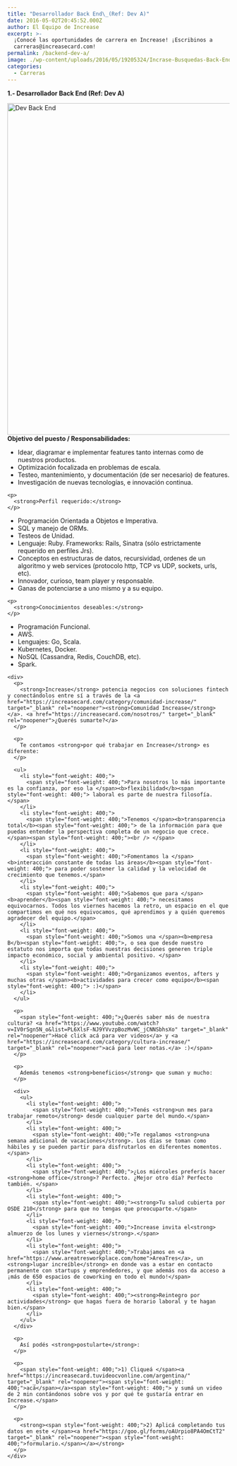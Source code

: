 ```yaml
---
title: "Desarrollador Back End\_(Ref: Dev A)"
date: 2016-05-02T20:45:52.000Z
author: El Equipo de Increase
excerpt: >-
  ¡Conocé las oportunidades de carrera en Increase! ¡Escribinos a
  carreras@increasecard.com!
permalink: /backend-dev-a/
image: ./wp-content/uploads/2016/05/19205324/Incrase-Busquedas-Back-End-A-Web.png
categories:
  - Carreras
---
```

**1.- Desarrollador Back End (Ref: Dev A)**

<img class="aligncenter wp-image-4460 size-full" src="https://d1nzec96y7u1ro.cloudfront.net/wp-content/uploads/2016/05/19205324/Incrase-Busquedas-Back-End-A-Web.png" alt="Dev Back End" width="1001" height="751" srcset="https://d1nzec96y7u1ro.cloudfront.net/wp-content/uploads/2016/05/19205324/Incrase-Busquedas-Back-End-A-Web.png 1001w, https://d1nzec96y7u1ro.cloudfront.net/wp-content/uploads/2016/05/19205324/Incrase-Busquedas-Back-End-A-Web-300x225.png 300w, https://d1nzec96y7u1ro.cloudfront.net/wp-content/uploads/2016/05/19205324/Incrase-Busquedas-Back-End-A-Web-768x576.png 768w" sizes="(max-width: 1001px) 100vw, 1001px" /> 

<div>
  <div>
    <strong>Objetivo del puesto / Responsabilidades:</strong>
  </div>
  
  <div>
    <ul>
      <li>
        Idear, diagramar e implementar features tanto internas como de nuestros productos.
      </li>
      <li>
        Optimización focalizada en problemas de escala.
      </li>
      <li>
        Testeo, mantenimiento, y documentación (de ser necesario) de features.
      </li>
      <li>
        Investigación de nuevas tecnologías, e innovación continua.
      </li>
    </ul>
    
    <p>
      <strong>Perfil requerido:</strong>
    </p>
  </div>
  
  <div>
    <ul>
      <li>
        Programación Orientada a Objetos e Imperativa.
      </li>
      <li>
        SQL y manejo de ORMs.
      </li>
      <li>
        Testeos de Unidad.
      </li>
      <li>
        Lenguaje: Ruby. Frameworks: Rails, Sinatra (sólo estrictamente requerido en perfiles Jrs).
      </li>
      <li>
        Conceptos en estructuras de datos, recursividad, ordenes de un algoritmo y web services (protocolo http, TCP vs UDP, sockets, urls, etc).
      </li>
      <li>
        Innovador, curioso, team player y responsable.
      </li>
      <li>
        Ganas de potenciarse a uno mismo y a su equipo.
      </li>
    </ul>
    
    <p>
      <strong>Conocimientos deseables:</strong>
    </p>
  </div>
  
  <div>
    <ul>
      <li>
        Programación Funcional.
      </li>
      <li>
        AWS.
      </li>
      <li>
        Lenguajes: Go, Scala.
      </li>
      <li>
        Kubernetes, Docker.
      </li>
      <li>
        NoSQL (Cassandra, Redis, CouchDB, etc).
      </li>
      <li>
        Spark.
      </li>
    </ul>
    
    <div>
      <p>
        <strong>Increase</strong> potencia negocios con soluciones fintech y conectándolos entre sí a través de la <a href="https://increasecard.com/category/comunidad-increase/" target="_blank" rel="noopener"><strong>Comunidad Increase</strong></a>. <a href="https://increasecard.com/nosotros/" target="_blank" rel="noopener">¿Querés sumarte?</a>
      </p>
      
      <p>
        Te contamos <strong>por qué trabajar en Increase</strong> es diferente:
      </p>
      
      <ul>
        <li style="font-weight: 400;">
          <span style="font-weight: 400;">Para nosotros lo más importante es la confianza, por eso la </span><b>flexibilidad</b><span style="font-weight: 400;"> laboral es parte de nuestra filosofía.</span>
        </li>
        <li style="font-weight: 400;">
          <span style="font-weight: 400;">Tenemos </span><b>transparencia total</b><span style="font-weight: 400;"> de la información para que puedas entender la perspectiva completa de un negocio que crece.</span><span style="font-weight: 400;"><br /> </span>
        </li>
        <li style="font-weight: 400;">
          <span style="font-weight: 400;">Fomentamos la </span><b>interacción constante de todas las áreas</b><span style="font-weight: 400;"> para poder sostener la calidad y la velocidad de crecimiento que tenemos.</span>
        </li>
        <li style="font-weight: 400;">
          <span style="font-weight: 400;">Sabemos que para </span><b>aprender</b><span style="font-weight: 400;"> necesitamos equivocarnos. Todos los viernes hacemos la retro, un espacio en el que compartimos en qué nos equivocamos, qué aprendimos y a quién queremos agradecer del equipo.</span>
        </li>
        <li style="font-weight: 400;">
          <span style="font-weight: 400;">Somos una </span><b>empresa B</b><span style="font-weight: 400;">, o sea que desde nuestro estatuto nos importa que todas nuestras decisiones generen triple impacto económico, social y ambiental positivo. </span>
        </li>
        <li style="font-weight: 400;">
          <span style="font-weight: 400;">Organizamos eventos, afters y muchas otras </span><b>actividades para crecer como equipo</b><span style="font-weight: 400;"> :)</span>
        </li>
      </ul>
      
      <p>
        <span style="font-weight: 400;">¿Querés saber más de nuestra cultura? <a href="https://www.youtube.com/watch?v=IV0rSgn5N_o&list=PL6XlsF-NJ9YVvzpBozMvWC_jCNNSbhsXo" target="_blank" rel="noopener">Hacé click acá para ver videos</a> y <a href="https://increasecard.com/category/cultura-increase/" target="_blank" rel="noopener">acá para leer notas.</a> :)</span>
      </p>
      
      <p>
        Además tenemos <strong>beneficios</strong> que suman y mucho:
      </p>
      
      <div>
        <ul>
          <li style="font-weight: 400;">
            <span style="font-weight: 400;">Tenés <strong>un mes para trabajar remoto</strong> desde cualquier parte del mundo.</span>
          </li>
          <li style="font-weight: 400;">
            <span style="font-weight: 400;">Te regalamos <strong>una semana adicional de vacaciones</strong>. Los días se toman como hábiles y se pueden partir para disfrutarlos en diferentes momentos. </span>
          </li>
          <li style="font-weight: 400;">
            <span style="font-weight: 400;">¿Los miércoles preferís hacer <strong>home office</strong>? Perfecto. ¿Mejor otro día? Perfecto también. </span>
          </li>
          <li style="font-weight: 400;">
            <span style="font-weight: 400;"><strong>Tu salud cubierta por OSDE 210</strong> para que no tengas que preocuparte.</span>
          </li>
          <li style="font-weight: 400;">
            <span style="font-weight: 400;">Increase invita el<strong> almuerzo de los lunes y viernes</strong>.</span>
          </li>
          <li style="font-weight: 400;">
            <span style="font-weight: 400;">Trabajamos en <a href="https://www.areatresworkplace.com/home">AreaTres</a>, un <strong>lugar increíble</strong> en donde vas a estar en contacto permanente con startups y emprendedores, y que además nos da acceso a ¡más de 650 espacios de coworking en todo el mundo!</span>
          </li>
          <li style="font-weight: 400;">
            <span style="font-weight: 400;"><strong>Reintegro por actividades</strong> que hagas fuera de horario laboral y te hagan bien.</span>
          </li>
        </ul>
      </div>
      
      <p>
        Así podés <strong>postularte</strong>:
      </p>
      
      <p>
        <span style="font-weight: 400;">1) Cliqueá </span><a href="https://increasecard.tuvideocvonline.com/argentina/" target="_blank" rel="noopener"><span style="font-weight: 400;">acá</span></a><span style="font-weight: 400;"> y sumá un video de 2 min contándonos sobre vos y por qué te gustaría entrar en Increase.</span>
      </p>
      
      <p>
        <strong><span style="font-weight: 400;">2) Aplicá completando tus datos en este </span><a href="https://goo.gl/forms/oAUrpio8PA4OmCtT2" target="_blank" rel="noopener"><span style="font-weight: 400;">formulario.</span></a></strong>
      </p>
    </div>
  </div>
</div>
